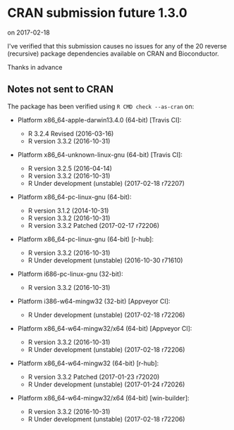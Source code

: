 # CRAN submission future 1.3.0

on 2017-02-18

I've verified that this submission causes no issues for
any of the 20 reverse (recursive) package dependencies
available on CRAN and Bioconductor.

Thanks in advance


## Notes not sent to CRAN

The package has been verified using `R CMD check --as-cran` on:

* Platform x86_64-apple-darwin13.4.0 (64-bit) [Travis CI]:
  - R 3.2.4 Revised (2016-03-16)
  - R version 3.3.2 (2016-10-31)
  
* Platform x86_64-unknown-linux-gnu (64-bit) [Travis CI]:
  - R version 3.2.5 (2016-04-14)
  - R version 3.3.2 (2016-10-31)
  - R Under development (unstable) (2017-02-18 r72207)

* Platform x86_64-pc-linux-gnu (64-bit):
  - R version 3.1.2 (2014-10-31)
  - R version 3.3.2 (2016-10-31)
  - R version 3.3.2 Patched (2017-02-17 r72206)

* Platform x86_64-pc-linux-gnu (64-bit) [r-hub]:
  - R version 3.3.2 (2016-10-31)
  - R Under development (unstable) (2016-10-30 r71610)

* Platform i686-pc-linux-gnu (32-bit):
  - R version 3.3.2 (2016-10-31)

* Platform i386-w64-mingw32 (32-bit) [Appveyor CI]:
  - R Under development (unstable) (2017-02-18 r72206)

* Platform x86_64-w64-mingw32/x64 (64-bit) [Appveyor CI]:
  - R version 3.3.2 (2016-10-31)
  - R Under development (unstable) (2017-02-18 r72206)

* Platform x86_64-w64-mingw32 (64-bit) [r-hub]:
  - R version 3.3.2 Patched (2017-01-23 r72020)
  - R Under development (unstable) (2017-01-24 r72026)

* Platform x86_64-w64-mingw32/x64 (64-bit) [win-builder]:
  - R version 3.3.2 (2016-10-31)
  - R Under development (unstable) (2017-02-18 r72206)

